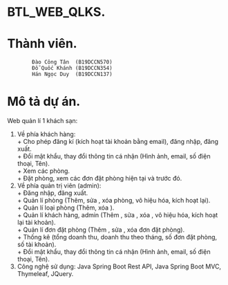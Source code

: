 # BTL_WEB_QLKS.
# Thành viên.
            Đào Công Tân  (B19DCCN570)
            Đỗ Quốc Khánh (B19DCCN354)
            Hán Ngọc Duy  (B19DCCN137)
# Mô tả dự án.
  Web quản lí 1 khách sạn:
  1. Về phía khách hàng:<br>
    + Cho phép đăng kí (kích hoạt tài khoản bằng email), đăng nhập, đăng xuất.<br>
    + Đổi mật khẩu, thay đổi thông tin cá nhận (Hình ảnh, email, số điện thoại, Tên).<br>
    + Xem các phòng.<br>
    + Đặt phòng, xem các đơn đặt phòng hiện tại và trước đó.<br>
  2. Về phía quản trị viên (admin):<br>
    + Đăng nhập, đăng xuất.<br>
    + Quản lí phòng (Thêm, sửa , xóa phòng, vô hiệu hóa, kích hoạt lại).<br>
    + Quản lí loại phòng (Thêm, xóa ).<br>
    + Quản lí khách hàng, admin (Thêm , sửa , xóa , vô hiệu hóa, kích hoạt lại tài khoản).<br>
    + Quản lí đơn đặt phòng (Thêm , sửa , xóa đơn đặt phòng).<br>
    + Thống kê (tổng doanh thu, doanh thu theo tháng, số đơn đặt phòng, số tài khoản).<br>
    + Đổi mật khẩu, thay đổi thông tin cá nhận (Hình ảnh, email, số điện thoại, Tên).<br>
   3. Công nghệ sử dụng: Java Spring Boot Rest API, Java Spring Boot MVC, Thymeleaf, JQuery.<br>

